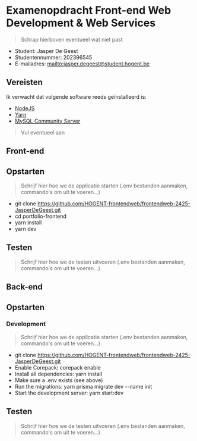 # Examenopdracht Front-end Web Development & Web Services

> Schrap hierboven eventueel wat niet past

- Student: Jasper De Geest
- Studentennummer: 202396545
- E-mailadres: <mailto:jasper.degeest@student.hogent.be>

## Vereisten

Ik verwacht dat volgende software reeds geïnstalleerd is:

- [NodeJS](https://nodejs.org)
- [Yarn](https://yarnpkg.com)
- [MySQL Community Server](https://dev.mysql.com/downloads/mysql/)

> Vul eventueel aan

## Front-end

## Opstarten
> Schrijf hier hoe we de applicatie starten (.env bestanden aanmaken, commando's om uit te voeren...)
- git clone https://github.com/HOGENT-frontendweb/frontendweb-2425-JasperDeGeest.git
- cd portfolio-frontend
- yarn install
- yarn dev

## Testen

> Schrijf hier hoe we de testen uitvoeren (.env bestanden aanmaken, commando's om uit te voeren...)

## Back-end

## Opstarten
### Development
> Schrijf hier hoe we de applicatie starten (.env bestanden aanmaken, commando's om uit te voeren...)
- git clone https://github.com/HOGENT-frontendweb/frontendweb-2425-JasperDeGeest.git
- Enable Corepack: corepack enable
- Install all dependencies: yarn install
- Make sure a .env exists (see above)
- Run the migrations: yarn prisma migrate dev --name init
- Start the development server: yarn start:dev
## Testen

> Schrijf hier hoe we de testen uitvoeren (.env bestanden aanmaken, commando's om uit te voeren...)
